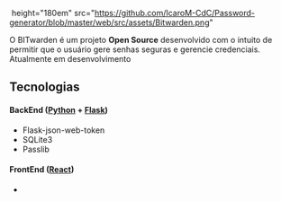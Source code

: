 <img align=center> height="180em" src="https://github.com/IcaroM-CdC/Password-generator/blob/master/web/src/assets/Bitwarden.png" 


O BITwarden é um projeto **Open Source** desenvolvido com o intuito de permitir que o usuário gere senhas seguras e gerencie credenciais. Atualmente em desenvolvimento


<div align=left>
  

## Tecnologias

#### BackEnd ([Python](https://www.python.org/) + [Flask](https://flask.palletsprojects.com/en/1.1.x/))

- Flask-json-web-token
- SQLite3
- Passlib

#### FrontEnd ([React](https://github.com/facebook/react))

- 
<div/>
